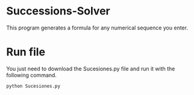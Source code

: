 # Successions-Solver
This program generates a formula for any numerical sequence you enter.

# Run file
You just need to download the Sucesiones.py file and run it with the following command.
```bash
python Sucesiones.py
```
